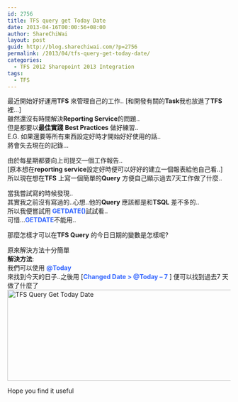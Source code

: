 ```yaml
---
id: 2756
title: TFS query get Today Date
date: 2013-04-16T00:00:56+08:00
author: ShareChiWai
layout: post
guid: http://blog.sharechiwai.com/?p=2756
permalink: /2013/04/tfs-query-get-today-date/
categories:
  - TFS 2012 Sharepoint 2013 Integration
tags:
  - TFS
---
```

最近開始好好運用**TFS** 來管理自己的工作.. [和開發有關的**Task**我也放進了**TFS** 裡&#8230;]  
雖然還沒有時間解決**Reporting Service**的問題..  
但是都要以**最佳實踐** **Best Practices** 做好練習..  
E.G. 如果還要等所有東西設定好時才開始好好使用的話..  
將會失去現在的記錄&#8230;

由於每星期都要向上司提交一個工作報告..  
[原本想在**reporting service**設定好時便可以好好的建立一個報表給他自己看..]  
所以現在想在**TFS** 上寫一個簡單的**Query** 方便自己顯示過去7天工作做了什麼..

當我嘗試寫的時候發現..  
其實我之前沒有寫過的..心想..他的**Query** 應該都是和**TSQL** 差不多的..  
所以我便嘗試用<span style="color: #3366ff;"><strong> GETDATE()</strong></span>試試看..  
可惜&#8230;<span style="color: #3366ff;"><strong>GETDATE</strong></span>不能用..

那麼怎樣才可以在**TFS Query** 的今日日期的變數是怎樣呢?

原來解決方法十分簡單  
**解決方法**:  
我們可以使用 <span style="color: #3366ff;"><strong>@Today</strong></span>  
來找到今天的日子..之後用 [<span style="color: #3366ff;"><strong>Changed Date > @Today &#8211; 7</strong></span> ] 便可以找到過去7 天做了什麼了  
[<img class="alignnone size-full wp-image-2757" alt="TFS Query Get Today Date" src="https://i2.wp.com/blog.sharechiwai.com/wp-content/uploads/2013/05/TFS-Query-Get-Today-Date.jpg?resize=625%2C205" width="625" height="205" data-recalc-dims="1" />](https://i2.wp.com/blog.sharechiwai.com/wp-content/uploads/2013/05/TFS-Query-Get-Today-Date.jpg)

Hope you find it useful